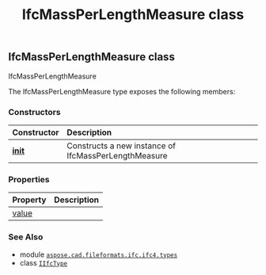 ﻿---
title: IfcMassPerLengthMeasure class
second_title: Aspose.CAD for Python via .NET API References
description: 
type: docs
weight: 910
url: /python-net/aspose.cad.fileformats.ifc.ifc4.types/ifcmassperlengthmeasure/
is_root: false
---

## IfcMassPerLengthMeasure class

IfcMassPerLengthMeasure



The IfcMassPerLengthMeasure type exposes the following members:

### Constructors
| Constructor | Description |
| :- | :- |
| [__init__](/cad/python-net/aspose.cad.fileformats.ifc.ifc4.types/ifcmassperlengthmeasure/__init__/#) | Constructs a new instance of IfcMassPerLengthMeasure |


### Properties
| Property | Description |
| :- | :- |
| [value](/cad/python-net/aspose.cad.fileformats.ifc.ifc4.types/ifcmassperlengthmeasure/value) |  |



### See Also
* module [`aspose.cad.fileformats.ifc.ifc4.types`](..)
* class [`IIfcType`](/cad/python-net/aspose.cad.fileformats.ifc/iifctype)
